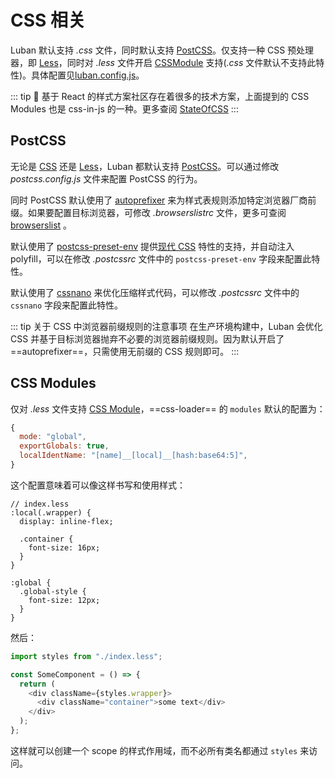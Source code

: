 # CSS 相关

Luban 默认支持 *.css* 文件，同时默认支持 [PostCSS](https://postcss.org/)。仅支持一种 CSS 预处理器，即 [Less](http://lesscss.org/)，同时对 *.less* 文件开启 [CSSModule](https://github.com/css-modules/css-modules) 支持(*.css* 文件默认不支持此特性)。具体配置见[luban.config.js](../config/#luban-config-ts)。

::: tip 🙋
基于 React 的样式方案社区存在着很多的技术方案，上面提到的 CSS Modules 也是 css-in-js 的一种。更多查阅 [StateOfCSS](https://2019.stateofcss.com/technologies/tools-overview/)
:::


## PostCSS

无论是 [CSS](https://developer.mozilla.org/zh-CN/docs/Web/CSS) 还是 [Less](http://lesscss.org/)，Luban 都默认支持 [PostCSS](https://postcss.org/)。可以通过修改 *postcss.config.js* 文件来配置 PostCSS 的行为。

同时 PostCSS 默认使用了 [autoprefixer](https://github.com/postcss/autoprefixer) 来为样式表规则添加特定浏览器厂商前缀。如果要配置目标浏览器，可修改 *.browserslistrc* 文件，更多可查阅 [browserslist](../guide/browser-compatibility.html#browserslist) 。

默认使用了 [postcss-preset-env](https://github.com/csstools/postcss-preset-env) 提供[现代 CSS](https://cssnext.github.io/) 特性的支持，并自动注入 polyfill，可以在修改 *.postcssrc* 文件中的 `postcss-preset-env` 字段来配置此特性。

默认使用了 [cssnano](https://cssnano.co/) 来优化压缩样式代码，可以修改 *.postcssrc* 文件中的 `cssnano` 字段来配置此特性。

::: tip 关于 CSS 中浏览器前缀规则的注意事项 
在生产环境构建中，Luban 会优化 CSS 并基于目标浏览器抛弃不必要的浏览器前缀规则。因为默认开启了 ==autoprefixer==，只需使用无前缀的 CSS 规则即可。
:::

## CSS Modules

仅对 *.less* 文件支持 [CSS Module](https://github.com/css-modules/css-modules)，==css-loader== 的 `modules` 默认的配置为：
```js
{
  mode: "global",
  exportGlobals: true,
  localIdentName: "[name]__[local]__[hash:base64:5]",
}
```

这个配置意味着可以像这样书写和使用样式：
``` less
// index.less
:local(.wrapper) {
  display: inline-flex;

  .container {
    font-size: 16px;
  }
}

:global {
  .global-style {
    font-size: 12px;
  }
}
```

然后：

```ts
import styles from "./index.less";

const SomeComponent = () => {
  return (
    <div className={styles.wrapper}>
      <div className="container">some text</div>
    </div>
  );
};

```

这样就可以创建一个 scope 的样式作用域，而不必所有类名都通过 `styles` 来访问。
